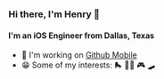 ### Hi there, I'm Henry 👋

#### I'm an iOS Engineer from Dallas, Texas 

- 📱 I'm working on [Github Mobile](https://github.com/mobile)
- 😁 Some of my interests: 🛼 🚵‍♀️ 🎮 🛹 
